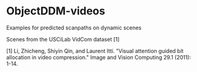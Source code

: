 # ObjectDDM-videos
Examples for predicted scanpaths on dynamic scenes


Scenes from the USCiLab VidCom dataset [1]

[1] Li, Zhicheng, Shiyin Qin, and Laurent Itti. "Visual attention guided bit allocation in video compression." Image and Vision Computing 29.1 (2011): 1-14.
